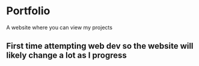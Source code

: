 # Portfolio
A website where you can view my projects
## First time attempting web dev so the website will likely change a lot as I progress ##
